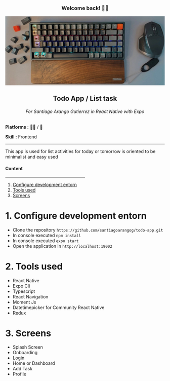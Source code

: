 <h3 align="center">Welcome back! 👋🏼</h3>
<img align="center" src="https://raw.githubusercontent.com/santiagoarangog/todo-app/master/assets/repo/santiago-arango-g-cover.jpg"/>

<h2 align="center">Todo App / List task </h2>
<h6 align="center">For Santiago Arango Gutierrez in React Native with Expo</h6>

<p><b>Platforms :</b> 👨‍💻 / 📱</p>
<p><b>Skill :</b> Frontend  </p>

<hr>

<p>This app is used for list activities for today or tomorrow is oriented to be minimalist and easy used</p>

<h4><b>Content</b></h4>
<hr style="width:50%;">
<ol>
  <li>
    <a href="#1. Configure development entorn"> Configure development entorn
    </a>
  </li>
  <li>
    <a href="#2. Tools used"> Tools used
    </a>
  </li>
  <li>
    <a href="#2. Screens"> Screens
    </a>
  </li>
</ol>

# 1. Configure development entorn

- Clone the repository `https://github.com/santiagoarangog/todo-app.git`
- In console executed `npm install`
- In console executed `expo start`
- Open the application in `http://localhost:19002`

# 2. Tools used

- React Native
- Expo Cli
- Typescript
- React Navigation
- Moment Js
- Datetimepicker for Community React Native
- Redux

# 3. Screens

- Splash Screen
- Onboarding
- Login
- Home or Dashboard
- Add Task
- Profile
